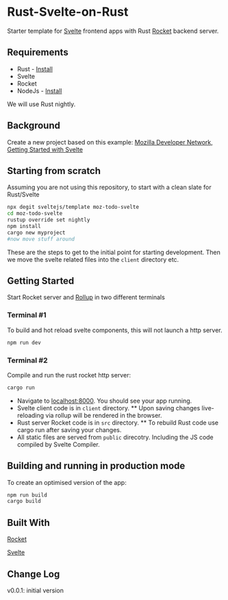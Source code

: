 
# Rust-Svelte-on-Rust

Starter template for [Svelte](https://svelte.dev) frontend apps with Rust [Rocket](https://rocket.rs) backend server.

## Requirements

* Rust  - [Install](https://www.rust-lang.org/tools/install)
* Svelte
* Rocket
* NodeJs - [Install](https://nodejs.org/en/download/)

We will use Rust nightly.

## Background

Create a new project based on this example:
[Mozilla Developer Network, Getting Started with Svelte](https://developer.mozilla.org/en-US/docs/Learn/Tools_and_testing/Client-side_JavaScript_frameworks/Svelte_getting_started)

## Starting from scratch

Assuming you are not using this repository, to start with a clean slate for Rust/Svelte

```bash
npx degit sveltejs/template moz-todo-svelte
cd moz-todo-svelte
rustup override set nightly
npm install
cargo new myproject
#now move stuff around
```

These are the steps to get to the initial point for starting development.
Then we move the svelte related files into the `client` directory etc.

## Getting Started

Start Rocket server and [Rollup](https://rollupjs.org) in two different terminals

### Terminal #1

To build and hot reload svelte components, this will not launch a http server.

```bash
npm run dev  
```

### Terminal #2

Compile and run the rust rocket http server:

```bash
cargo run  
```

* Navigate to [localhost:8000](http://localhost:8000). You should see your app running.
* Svelte client code is in `client` directory.
** Upon saving changes live-reloading via rollup will be rendered in the browser.
* Rust server Rocket code is in `src` directory.
** To rebuild Rust code use cargo run after saving your changes.
* All static files are served from `public` direcotry. Including the JS code compiled by Svelte Compiler.

## Building and running in production mode

To create an optimised version of the app:

```bash
npm run build
cargo build
```

## Built With

[Rocket](https://rocket.rs/)

[Svelte](https://svelte.dev/)

## Change Log

v0.0.1: initial version
